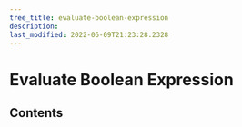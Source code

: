 ```yaml
---
tree_title: evaluate-boolean-expression
description: 
last_modified: 2022-06-09T21:23:28.2328
---
```


# Evaluate Boolean Expression

## Contents
